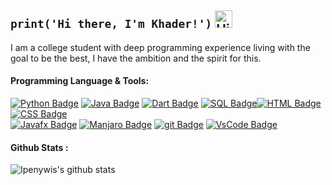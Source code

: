 ## `print('Hi there, I'm Khader!')` <img src="https://user-images.githubusercontent.com/1303154/88677602-1635ba80-d120-11ea-84d8-d263ba5fc3c0.gif" width="28px" alt="Hi">

I am a college student with deep programming experience living with the goal to be the best, I have the ambition and the spirit for this.

#### Programming Language & Tools:

[![Python Badge](https://img.shields.io/badge/-PYTHON-FCC71E?style=for-the-badge&labelColor=black&logo=python&logoColor=FCC71E)]() [![Java Badge](https://img.shields.io/badge/-JAVA-E62B29?style=for-the-badge&labelColor=black&logo=java&logoColor=E62B29)]()
[![Dart Badge](https://img.shields.io/badge/-DART-00AEA4?style=for-the-badge&labelColor=black&logo=dart&logoColor=00AEA4)]() [![SQL Badge](https://img.shields.io/badge/-SQL-DF7610?style=for-the-badge&labelColor=black&logo=mysql&logoColor=DF7610)]()[![HTML Badge](https://img.shields.io/badge/-HTML5-E46F50?style=for-the-badge&labelColor=black&logo=html5&logoColor=E46F50)]() [![CSS Badge](https://img.shields.io/badge/-CSS3-0277BD?style=for-the-badge&labelColor=black&logo=css3&logoColor=0277BD)]()
<br />[![Javafx Badge](https://img.shields.io/badge/-JavaFx-E62B29?style=for-the-badge&labelColor=black&logo=java&logoColor=E62B29)](#) [![Manjaro Badge](https://img.shields.io/badge/-Linux_OS-00AEA4?style=for-the-badge&labelColor=black&logo=manjaro&logoColor=00AEA4)](#) [![git Badge](https://img.shields.io/badge/-Github-7C258B?style=for-the-badge&labelColor=black&logo=github&logoColor=7C258B)](#) [![VsCode Badge](https://img.shields.io/badge/-VsCode-0277BD?style=for-the-badge&labelColor=black&logo=visualstudiocode&logoColor=0277BD)](#)

#### Github Stats :

![Ipenywis's github stats](https://github-readme-stats.vercel.app/api?username=Khader9Jber&count_private=true&theme=tokyonight&hide=contribs,prs)
